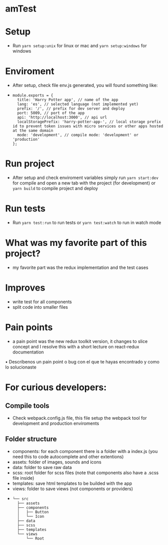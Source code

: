 # amTest

# Setup

- Run `yarn setup:unix` for linux or mac and `yarn setup:windows` for windows

# Enviroment

- After setup, check file env.js generated, you will found something like:
- ```
  module.exports = {
    title: 'Harry Potter app', // name of the app
    lang: 'es', // selected language (not implemented yet)
    prefix: '/', // prefix for dev server and deploy
    port: 5009, // port of the app
    api: 'http://localhost:3000', // api url
    localStoragePrefix: 'harry-potter-app-', // local storage prefix id to prevent token issues with micro services or other apps hosted at the same domain
    mode: 'development', // compile mode: 'development' or 'production'
  };
  ```

# Run project

- After setup and check enviroment variables simply run `yarn start:dev` for compile and open a new tab with the project (for development) or `yarn build` to compile project and deploy

# Run tests

- Run `yarn test:run` to run tests or `yarn test:watch` to run in watch mode

# What was my favorite part of this project?

- my favorite part was the redux implementation and the test cases

# Improves

- write test for all components
- split code into smaller files

# Pain points

- a pain point was the new redux toolkit version, it changes to slice concept and I resolve this with a short lecture on react-redux documentation 

• Descríbenos un pain point o bug con el que te hayas encontrado y como lo
solucionaste

# For curious developers:

## Compile tools

- Check webpack.config.js file, this file setup the webpack tool for development and production enviroments

## Folder structure

- components: for each component there is a folder with a index.js (you need this to code autocomplete and other extentions)
- assets: folder of images, sounds and icons
- data: folder to save raw data
- scss: root folder for scss files (note that components also have a .scss file inside)
- templates: save html templates to be builded with the app
- views: folder to save views (not components or providers)
- ```
  └── src
    ├── assets
    ├── components
    │   ├── Button
    │   └── Icon
    ├── data
    ├── scss
    ├── templates
    └── views
        └── Root
  ```
